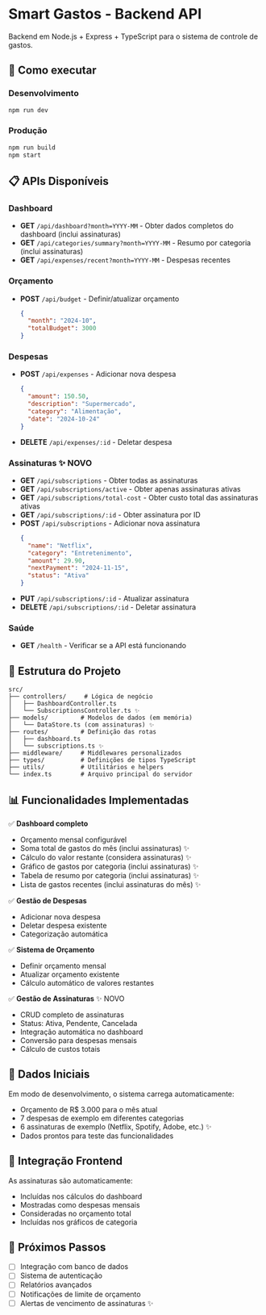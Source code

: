 # Smart Gastos - Backend API

Backend em Node.js + Express + TypeScript para o sistema de controle de gastos.

## 🚀 Como executar

### Desenvolvimento
```bash
npm run dev
```

### Produção
```bash
npm run build
npm start
```

## 📋 APIs Disponíveis

### Dashboard
- **GET** `/api/dashboard?month=YYYY-MM` - Obter dados completos do dashboard (inclui assinaturas)
- **GET** `/api/categories/summary?month=YYYY-MM` - Resumo por categoria (inclui assinaturas)
- **GET** `/api/expenses/recent?month=YYYY-MM` - Despesas recentes

### Orçamento
- **POST** `/api/budget` - Definir/atualizar orçamento
  ```json
  {
    "month": "2024-10",
    "totalBudget": 3000
  }
  ```

### Despesas
- **POST** `/api/expenses` - Adicionar nova despesa
  ```json
  {
    "amount": 150.50,
    "description": "Supermercado",
    "category": "Alimentação",
    "date": "2024-10-24"
  }
  ```
- **DELETE** `/api/expenses/:id` - Deletar despesa

### Assinaturas ✨ NOVO
- **GET** `/api/subscriptions` - Obter todas as assinaturas
- **GET** `/api/subscriptions/active` - Obter apenas assinaturas ativas
- **GET** `/api/subscriptions/total-cost` - Obter custo total das assinaturas ativas
- **GET** `/api/subscriptions/:id` - Obter assinatura por ID
- **POST** `/api/subscriptions` - Adicionar nova assinatura
  ```json
  {
    "name": "Netflix",
    "category": "Entretenimento",
    "amount": 29.90,
    "nextPayment": "2024-11-15",
    "status": "Ativa"
  }
  ```
- **PUT** `/api/subscriptions/:id` - Atualizar assinatura
- **DELETE** `/api/subscriptions/:id` - Deletar assinatura

### Saúde
- **GET** `/health` - Verificar se a API está funcionando

## 🔧 Estrutura do Projeto

```
src/
├── controllers/     # Lógica de negócio
│   ├── DashboardController.ts
│   └── SubscriptionsController.ts ✨
├── models/         # Modelos de dados (em memória)
│   └── DataStore.ts (com assinaturas) ✨
├── routes/         # Definição das rotas
│   ├── dashboard.ts
│   └── subscriptions.ts ✨
├── middleware/     # Middlewares personalizados
├── types/          # Definições de tipos TypeScript
├── utils/          # Utilitários e helpers
└── index.ts        # Arquivo principal do servidor
```

## 📊 Funcionalidades Implementadas

✅ **Dashboard completo**
- Orçamento mensal configurável
- Soma total de gastos do mês (inclui assinaturas) ✨
- Cálculo do valor restante (considera assinaturas) ✨
- Gráfico de gastos por categoria (inclui assinaturas) ✨
- Tabela de resumo por categoria (inclui assinaturas) ✨
- Lista de gastos recentes (inclui assinaturas do mês) ✨

✅ **Gestão de Despesas**
- Adicionar nova despesa
- Deletar despesa existente
- Categorização automática

✅ **Sistema de Orçamento**
- Definir orçamento mensal
- Atualizar orçamento existente
- Cálculo automático de valores restantes

✅ **Gestão de Assinaturas** ✨ NOVO
- CRUD completo de assinaturas
- Status: Ativa, Pendente, Cancelada
- Integração automática no dashboard
- Conversão para despesas mensais
- Cálculo de custos totais

## 🌱 Dados Iniciais

Em modo de desenvolvimento, o sistema carrega automaticamente:
- Orçamento de R$ 3.000 para o mês atual
- 7 despesas de exemplo em diferentes categorias
- 6 assinaturas de exemplo (Netflix, Spotify, Adobe, etc.) ✨
- Dados prontos para teste das funcionalidades

## 🔄 Integração Frontend

As assinaturas são automaticamente:
- Incluídas nos cálculos do dashboard
- Mostradas como despesas mensais
- Consideradas no orçamento total
- Incluídas nos gráficos de categoria

## 🎯 Próximos Passos

- [ ] Integração com banco de dados
- [ ] Sistema de autenticação
- [ ] Relatórios avançados
- [ ] Notificações de limite de orçamento
- [ ] Alertas de vencimento de assinaturas ✨
